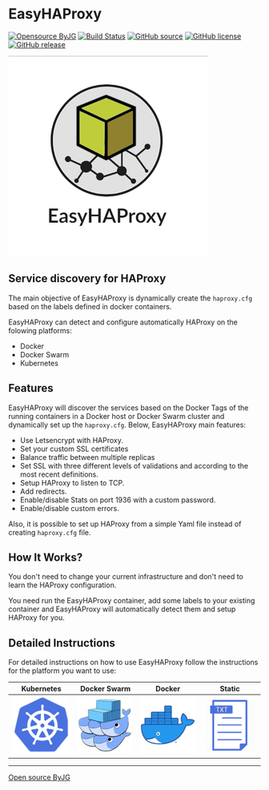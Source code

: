 # EasyHAProxy

[![Opensource ByJG](https://img.shields.io/badge/opensource-byjg-success.svg)](http://opensource.byjg.com)
[![Build Status](https://github.com/byjg/docker-easy-haproxy/actions/workflows/build.yml/badge.svg?branch=master)](https://github.com/byjg/docker-easy-haproxy/actions/workflows/build.yml)
[![GitHub source](https://img.shields.io/badge/Github-source-informational?logo=github)](https://github.com/byjg/docker-easy-haproxy/)
[![GitHub license](https://img.shields.io/github/license/byjg/docker-easy-haproxy.svg)](https://opensource.byjg.com/opensource/licensing.html)
[![GitHub release](https://img.shields.io/github/release/byjg/docker-easy-haproxy.svg)](https://github.com/byjg/docker-easy-haproxy/releases/)

![EasyHAProxy](docs/easyhaproxy_logo.png)

## Service discovery for HAProxy

The main objective of EasyHAProxy is dynamically create the `haproxy.cfg` based on the labels defined in docker containers.

EasyHAProxy can detect and configure automatically HAProxy on the folowing platforms:

- Docker
- Docker Swarm
- Kubernetes

## Features

EasyHAProxy will discover the services based on the Docker Tags of the running containers in a Docker host or Docker Swarm cluster and dynamically set up the `haproxy.cfg`. Below, EasyHAProxy main features:

- Use Letsencrypt with HAProxy.
- Set your custom SSL certificates
- Balance traffic between multiple replicas
- Set SSL with three different levels of validations and according to the most recent definitions.
- Setup HAProxy to listen to TCP.
- Add redirects.
- Enable/disable Stats on port 1936 with a custom password.
- Enable/disable custom errors.

Also, it is possible to set up HAProxy from a simple Yaml file instead of creating `haproxy.cfg` file.

## How It Works?

You don't need to change your current infrastructure and don't need to learn the HAProxy configuration.

You need run the EasyHAProxy container, add some labels to your existing container and EasyHAProxy will
automatically detect them and setup HAProxy for you.

## Detailed Instructions

For detailed instructions on how to use EasyHAProxy follow the instructions for the platform you want to use:

| Kubernetes | Docker Swarm | Docker |  Static
|:----------:|:------------:|:------:|:-------:
| [![Kubernetes](docs/easyhaproxy_kubernetes.png)](docs/kubernetes.md) | [![Docker Swarm](docs/easyhaproxy_swarm.png)](docs/swarm.md)  | [![Docker](docs/easyhaproxy_docker.png)](docs/docker.md) | [![Static](docs/easyhaproxy_static.png)](docs/static.md)


----
[Open source ByJG](http://opensource.byjg.com)
